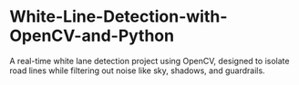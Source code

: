 # White-Line-Detection-with-OpenCV-and-Python
A real-time white lane detection project using OpenCV, designed to isolate road lines while filtering out noise like sky, shadows, and guardrails.
